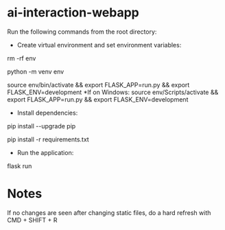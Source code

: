 # ai-interaction-webapp


Run the following commands from the root directory:
* Create virtual environment and set environment variables:

rm -rf env

python -m venv env

source env/bin/activate && export FLASK_APP=run.py && export FLASK_ENV=development *If on Windows: source env/Scripts/activate && export FLASK_APP=run.py && export FLASK_ENV=development  

* Install dependencies:

pip install --upgrade pip

pip install -r requirements.txt

* Run the application:

flask run


# Notes
If no changes are seen after changing static files, do a hard refresh with CMD + SHIFT + R
